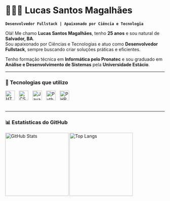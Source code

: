 # 👨🏻‍💻 Lucas Santos Magalhães

**`Desenvolvedor Fullstack | Apaixonado por Ciência e Tecnologia`**

Olá! Me chamo **Lucas Santos Magalhães**, tenho **25 anos** e sou natural de **Salvador, BA**.  
Sou apaixonado por Ciências e Tecnologias e atuo como **Desenvolvedor Fullstack**, sempre buscando criar soluções práticas e eficientes.

Tenho formação técnica em **Informática pelo Pronatec** e sou graduado em **Análise e Desenvolvimento de Sistemas** pela **Universidade Estácio**.

---

### 🚀 Tecnologias que utilizo

<img align="left" alt="HTML" title="HTML" width="30px" style="padding-right: 10px;" src="https://cdn.jsdelivr.net/gh/devicons/devicon/icons/html5/html5-original.svg" />
<img align="left" alt="CSS" title="CSS" width="30px" style="padding-right: 10px;" src="https://cdn.jsdelivr.net/gh/devicons/devicon/icons/css3/css3-original.svg" />
<img align="left" alt="JavaScript" title="JavaScript" width="30px" style="padding-right: 10px;" src="https://cdn.jsdelivr.net/gh/devicons/devicon/icons/javascript/javascript-original.svg" />
<img align="left" alt="Python" title="Python" width="30px" style="padding-right: 10px;" src="https://cdn.jsdelivr.net/gh/devicons/devicon/icons/python/python-original.svg" />
<img align="left" alt="PHP" title="PHP" width="30px" style="padding-right: 10px;" src="https://cdn.jsdelivr.net/gh/devicons/devicon/icons/php/php-original.svg" />

<br/><br/><br/>

---

### 📊 Estatísticas do GitHub

<p>
  <img align="left" height="200" alt="GitHub Stats" src="https://github-readme-stats.vercel.app/api?username=Lucassmdev&show_icons=true&theme=tokyonight&include_all_commits=true&locale=pt-br" />
  <img align="left" height="200" alt="Top Langs" src="https://github-readme-stats.vercel.app/api/top-langs/?username=Lucassmdev&theme=tokyonight&layout=compact&langs_count=6" />
</p>
